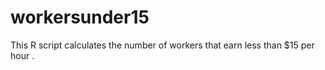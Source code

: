 # workersunder15
This R script calculates the number of workers that earn less than $15 per hour . 
